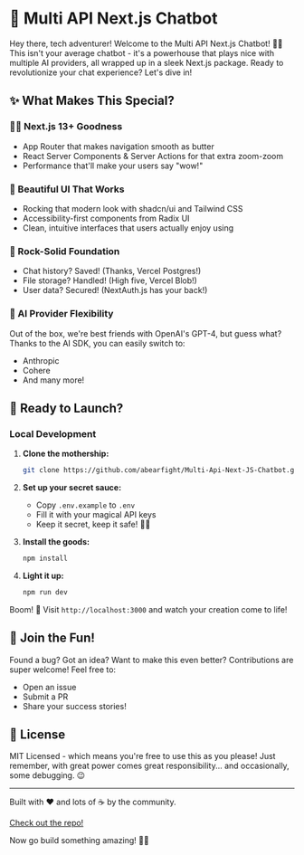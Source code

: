 # 🚀 Multi API Next.js Chatbot

Hey there, tech adventurer! Welcome to the Multi API Next.js Chatbot! 🤖✨ This isn't your average chatbot - it's a powerhouse that plays nice with multiple AI providers, all wrapped up in a sleek Next.js package. Ready to revolutionize your chat experience? Let's dive in!

## ✨ What Makes This Special?

### 🧙‍♂️ Next.js 13+ Goodness
- App Router that makes navigation smooth as butter
- React Server Components & Server Actions for that extra zoom-zoom
- Performance that'll make your users say "wow!"

### 🎨 Beautiful UI That Works
- Rocking that modern look with shadcn/ui and Tailwind CSS
- Accessibility-first components from Radix UI
- Clean, intuitive interfaces that users actually enjoy using

### 🔐 Rock-Solid Foundation
- Chat history? Saved! (Thanks, Vercel Postgres!)
- File storage? Handled! (High five, Vercel Blob!)
- User data? Secured! (NextAuth.js has your back!)

### 🤖 AI Provider Flexibility
Out of the box, we're best friends with OpenAI's GPT-4, but guess what? Thanks to the AI SDK, you can easily switch to:
- Anthropic
- Cohere
- And many more!

## 🚀 Ready to Launch?

### Local Development

1. **Clone the mothership:**
   ```bash
   git clone https://github.com/abearfight/Multi-Api-Next-JS-Chatbot.git
   ```

2. **Set up your secret sauce:**
   - Copy `.env.example` to `.env`
   - Fill it with your magical API keys
   - Keep it secret, keep it safe! 🧙‍♂️

3. **Install the goods:**
   ```bash
   npm install
   ```

4. **Light it up:**
   ```bash
   npm run dev
   ```

Boom! 🎉 Visit `http://localhost:3000` and watch your creation come to life!

## 🤝 Join the Fun!

Found a bug? Got an idea? Want to make this even better? Contributions are super welcome! Feel free to:
- Open an issue
- Submit a PR
- Share your success stories!

## 📜 License

MIT Licensed - which means you're free to use this as you please! Just remember, with great power comes great responsibility... and occasionally, some debugging. 😉

---
Built with ❤️ and lots of ☕ by the community.

[Check out the repo!](https://github.com/abearfight/Multi-Api-Next-JS-Chatbot.git)

Now go build something amazing! 🚀✨
